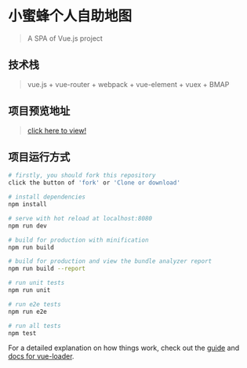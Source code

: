 # 小蜜蜂个人自助地图

> A SPA of Vue.js project

## 技术栈
> vue.js + vue-router + webpack + vue-element + vuex + BMAP 

## 项目预览地址
> [click here to view!](http://www.small-bee.com)

## 项目运行方式

``` bash
# firstly, you should fork this repository
click the button of 'fork' or 'Clone or download'

# install dependencies
npm install

# serve with hot reload at localhost:8080
npm run dev

# build for production with minification
npm run build

# build for production and view the bundle analyzer report
npm run build --report

# run unit tests
npm run unit

# run e2e tests
npm run e2e

# run all tests
npm test
```

For a detailed explanation on how things work, check out the [guide](http://vuejs-templates.github.io/webpack/) and [docs for vue-loader](http://vuejs.github.io/vue-loader).
